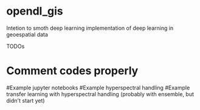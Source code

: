 # opendl_gis
Intetion to smoth deep learning implementation of deep learning in geoespatial data

TODOs
# Comment codes properly
#Example jupyter notebooks
#Example hyperspectral handling
#Example transfer learning with hyperspectral handling (probably with ensemble, but didn't start yet) 
